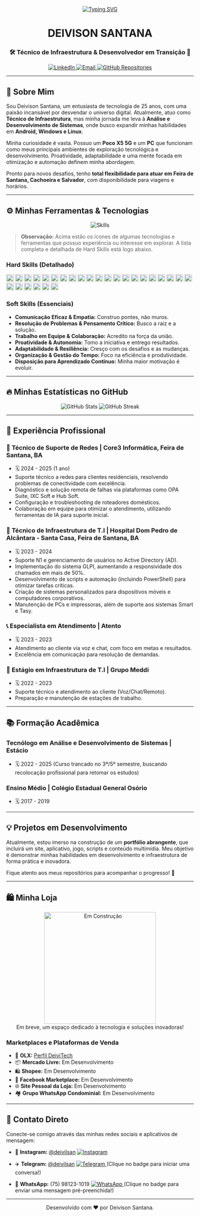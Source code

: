 <p align="center">
  <a href="https://github.com/Deivisan">
    <img src="https://readme-typing-svg.demolab.com?font=Fira+Code&pause=1000&color=F70000&random=false&width=435&lines=Ol%C3%A1%2C+sou+o+Deivison+Santana!;Bem-vindo+ao+meu+perfil+GitHub!;Vamos+conectar!" alt="Typing SVG" />
  </a>
</p>

<h1 align="center">DEIVISON SANTANA</h1>
<h3 align="center">🛠️ Técnico de Infraestrutura & Desenvolvedor em Transição 🚀</h3>

<p align="center">
  <a href="https://www.linkedin.com/in/deivisonlsantana/" target="_blank">
    <img src="https://img.shields.io/badge/LinkedIn-0077B5?style=for-the-badge&logo=linkedin&logoColor=white" alt="LinkedIn">
  </a>
  <a href="mailto:DeiviLSantana@outlook.com">
    <img src="https://img.shields.io/badge/Outlook-0078D4?style=for-the-badge&logo=microsoft-outlook&logoColor=white" alt="Email">
  </a>
  <a href="https://github.com/Deivisan?tab=repositories" target="_blank">
    <img src="https://img.shields.io/badge/GitHub-100000?style=for-the-badge&logo=github&logoColor=white" alt="GitHub Repositories">
  </a>
</p>

---

## 👋 Sobre Mim

Sou Deivison Santana, um entusiasta de tecnologia de 25 anos, com uma paixão incansável por desvendar o universo digital. Atualmente, atuo como **Técnico de Infraestrutura**, mas minha jornada me leva à **Análise e Desenvolvimento de Sistemas**, onde busco expandir minhas habilidades em **Android, Windows e Linux**.

Minha curiosidade é vasta. Possuo um **Poco X5 5G** e um **PC** que funcionam como meus principais ambientes de exploração tecnológica e desenvolvimento. Proatividade, adaptabilidade e uma mente focada em otimização e automação definem minha abordagem.

Pronto para novos desafios, tenho **total flexibilidade para atuar em Feira de Santana, Cachoeira e Salvador**, com disponibilidade para viagens e horários.

---

## ⚙️ Minhas Ferramentas & Tecnologias

<p align="center">
  <img src="https://skillicons.dev/icons?i=powershell,windows,linux,adb,sql,html,css,vscode,docker,wsl,git,github,linkedin,chrome,fedora,debian,android,apple,kali,visualstudio,vim,bash,python,typescript,javascript,firebase,nodejs,react,angular,vue,java,c,cpp,cs,dotnet,php,go,ruby,rust,kubernetes,aws,azure,gcp,nginx,apache,figma,unity,unrealengine,blender,autocad,photoshop,illustrator,aftereffects,premiere,jira,trello,slack,discord" alt="Skills" />
</p>

> **Observação:** Acima estão os ícones de algumas tecnologias e ferramentas que possuo experiência ou interesse em explorar. A lista completa e detalhada de Hard Skills está logo abaixo.

### Hard Skills (Detalhado)

<p>
  <code><img height="20" src="https://img.shields.io/badge/PowerShell-FF0000?style=for-the-badge&logo=powershell&logoColor=white"></code>
  <code><img height="20" src="https://img.shields.io/badge/Windows-0078D6?style=for-the-badge&logo=windows&logoColor=white"></code>
  <code><img height="20" src="https://img.shields.io/badge/Linux-FCC624?style=for-the-badge&logo=linux&logoColor=black"></code>
  <code><img height="20" src="https://img.shields.io/badge/ADB_Tools-20BE6D?style=for-the-badge&logo=android&logoColor=white"></code>
  <code><img height="20" src="https://img.shields.io/badge/SQL-4479A1?style=for-the-badge&logo=postgresql&logoColor=white"></code>
  <code><img height="20" src="https://img.shields.io/badge/Active_Directory-4488C5?style=for-the-badge&logo=windows&logoColor=white"></code>
  <code><img height="20" src="https://img.shields.io/badge/GLPI-0077B5?style=for-the-badge&logo=glpi&logoColor=white"></code>
  <code><img height="20" src="https://img.shields.io/badge/VSCode-007ACC?style=for-the-badge&logo=visual-studio-code&logoColor=white"></code>
  <code><img height="20" src="https://img.shields.io/badge/HubSoft-F05032?style=for-the-badge&logo=hubspot&logoColor=white"></code>
  <code><img height="20" src="https://img.shields.io/badge/IXC_Soft-28A745?style=for-the-badge&logo=data:image/png;base64,iVBORw0KGgoAAAANSUhEUgAAACAAAAAgCAMAAABEpIrGAAAALVBMVEUAAAAzMzM0NDQ1NTU2NjY3Nzc4ODg5OTk6Ojo7Ozs8PDw9PTw/Pz8AAABm0l8FAAAADXRSTlMAESIzRHVmd4iZqrvM3e85M+lYAAAAVUlEQVR4AWNggAJmNgYWVmYAAwOzpLGBAQQEhoWHiIiKiouMgpKKmoQEEzMrGwMbMzsHDx8YABeSExYXFycnJxcXDx8/AyspKYWFhYeHh4iIiIICAPX5BwD6B0L/jT32JAAAAABJRU5ErkJggg==" alt="IXC Soft"></code>
  <code><img height="20" src="https://img.shields.io/badge/OPA_Suite-F8F8F8?style=for-the-badge&logo=data:image/png;base64,iVBORw0KGgoAAAANSUhEUgAAACAAAAAgCAMAAABEpIrGAAAAUVBMVEUAAAAjIyMjIyMjIyMjIyMjIyMjIyMjIyMjIyMjIyMjIyMjIyMjIyMjIyMjIyMjIyMjIyMjIyMjIyMjIyMjIyMjIyMjIyMjIyMjIyMjIyMjIyMjIyJj8xH3AAAAHHRSTlMAFjIuMhAQEjIwMDw8PD09Pj5AQEBAQEBAQGA0m9QAAACySURBVBgZlc9dDoMgFAXgY4sP0rQ5d9p//8Y+jG+8F3q0vP9oA5A4l3VpX4V6+g840i0hB6XyI184tT0k/e022CgA64+S580KAAQ42WwW+Ff6oRk7oWjJm3wAAt9vF90iX9b+l/z/kI5/8gQJgTqC8CgA4x8gX3y74oQUe0lP20gMIAK9vL91iP8R/kH5/yG7/sIAH1x8mXw94kY0aEwH+YkAAAAASUVORK5Ggg==" alt="OPA Suite"></code>
  <code><img height="20" src="https://img.shields.io/badge/Roteadores_Domésticos-1A1A1A?style=for-the-badge&logo=router&logoColor=white"></code>
  <code><img height="20" src="https://img.shields.io/badge/HTML5-E34F26?style=for-the-badge&logo=html5&logoColor=white"></code>
  <code><img height="20" src="https://img.shields.io/badge/CSS3-1572B6?style=for-the-badge&logo=css3&logoColor=white"></code>
  <code><img height="20" src="https://img.shields.io/badge/Scripts_&_Automação-4A235A?style=for-the-badge&logo=python&logoColor=white"></code>
  <code><img height="20" src="https://img.shields.io/badge/Manutenção_&_Formatação_PCs-8B4513?style=for-the-badge&logo=dell&logoColor=white"></code>
  <code><img height="20" src="https://img.shields.io/badge/Manutenção_Impressoras-000000?style=for-the-badge&logo=hp&logoColor=white"></code>
  <code><img height="20" src="https://img.shields.io/badge/Suporte_Técnico_N1-4CAF50?style=for-the-badge&logo=data:image/png;base64,iVBORw0KGgoAAAANSUhEUgAAACAAAAAgCAMAAABEpIrGAAAAOVBMVEUAAAAAAAAAAACqqqqwsLCxsbGxsbGysrKzs7O0tLS1tbW3t7e4uLi5ubm6urq7u7u9vb3////Zl49mAAAAEHRSTlMAESIzNFVmd4iZqrvM3e85k67sXQAAADxJREFUeAGVzbkdgCAMBMHcKz7d/39tJ02n1zE012N6sK40kYd9b3Xz0gQ9f6+wU60f2i4HhIeFmQ+y7Lw15jHwAAAABJRU5ErkJggg==" alt="Suporte N1"></code>
  <code><img height="20" src="https://img.shields.io/badge/Virtualização-007ACC?style=for-the-badge&logo=virtualbox&logoColor=white"></code>
  <code><img height="20" src="https://img.shields.io/badge/Windows_Server-FF7800?style=for-the-badge&logo=windows&logoColor=white"></code>
  <code><img height="20" src="https://img.shields.io/badge/Gerenciamento_Pacotes-3B82F6?style=for-the-badge&logo=data:image/png;base64,iVBORw0KGgoAAAANSUhEUgAAACAAAAAgCAMAAABEpIrGAAAAOVBMVEUAAAAAAACqqqqwsLCxsbGxsbGysrKzs7O0tLS1tbW3t7e4uLi5ubm6urq7u7u9vb3////Zl49mAAAAEHRSTlMAESIzNFVmd4iZqrvM3e85k67sXQAAADxJREFUeAGVzbkdgCAMBMHcKz7d/39tJ02n1zE012N6sK40kYd9b3Xz0gQ9f6+wU60f2i4HhIeFmQ+y7Lw15jHwAAAABJRU5ErkJggg==" alt="Gerenciamento de Pacotes"></code>
  <code><img height="20" src="https://img.shields.io/badge/CLI-222222?style=for-the-badge&logo=gnubash&logoColor=white"></code>
  <code><img height="20" src="https://img.shields.io/badge/Redes_(TCP%2FIP%2CDNS%2CHTTP%2FHTTPS)-8E44AD?style=for-the-badge&logo=ethernet&logoColor=white"></code>
  <code><img height="20" src="https://img.shields.io/badge/Segurança_da_Informação-333333?style=for-the-badge&logo=buymeacoffee&logoColor=white"></code>
  <code><img height="20" src="https://img.shields.io/badge/LGPD-00A0C6?style=for-the-badge&logo=data:image/png;base64,iVBORw0KGgoAAAANSUhEUgAAACAAAAAgCAMAAABEpIrGAAAAQVBMVEUAAAAAAACIiIiKioqMjIyOjo6QkJCSkpKTk5OUlJSVlZWWlpaXl5eYmJiZmZmampqaqqqrq6usrKysrKytra2urq6vr6+wsLCxsYHnAAAAF3RSTlMAESIzNFVmd4iZqrvM3e85k7S1tre6x8/bQYQAAAB5SURBVBgZnc7JDgQhFEXhE21Xk2N9/47u8E1xQ4yB+mKADw4Y4k/oD6pS2o85BvRjSBAp6bM+1VzBgwQ/b5iE9R8f1Rj9Qf9h8cHAwICAgIC/2502QoAIG5a/1gT9f122h/wS39S5/8hAAAATb12u1o32k9qAAAAAElFTkSuQmCC" alt="LGPD"></code>
  <code><img height="20" src="https://img.shields.io/badge/Desenvolvimento_Mobile_&_Low--Level-303F9F?style=for-the-badge&logo=android&logoColor=white"></code>
  <code><img height="20" src="https://img.shields.io/badge/Adaptação_Sistemas_Operacionais-5F6A7B?style=for-the-badge&logo=data:image/png;base64,iVBORw0KGgoAAAANSUhEUgAAACAAAAAgCAMAAABEpIrGAAAAYFBMVEUAAAAzMzM0NDQ1NTU2NjY3Nzc4ODg5OTk6Ojo7Ozs8PDw9PTw/Pz8AAABmZmZmZmZmZmZmZmZmZmZmZmZmZmZmZmZmZmZmZmZmZmZmZmZmZmZmZmZmZmZmAABl1Y9pAAAACHRSTlMAESIzRFVmd4iZqrvM3e85U4lXAAAAg0lEQVR4AWMYwMABAwMDgwMDAwMDgzABAwNzUCMTMDMxNDIydHEwsLAyMXNwtbNxsLExtHJxdHEwsLExsHNxdfP08vH18fP3DwjABQSEhUXFxcXHx8fHyMjIycjJycnLx8fXycjJycnLxcXHx8fHyMjIyMjJyczNzcnNzc3Nzc3Pzc3Nzc0AAB2GCAW7W/oAAAAAAElFTkSuQmCC" alt="Adaptação SO"></code>
</p>

### Soft Skills (Essenciais)

* **Comunicação Eficaz & Empatia:** Construo pontes, não muros.
* **Resolução de Problemas & Pensamento Crítico:** Busco a raiz e a solução.
* **Trabalho em Equipe & Colaboração:** Acredito na força da união.
* **Proatividade & Autonomia:** Tomo a iniciativa e entrego resultados.
* **Adaptabilidade & Resiliência:** Cresço com os desafios e as mudanças.
* **Organização & Gestão do Tempo:** Foco na eficiência e produtividade.
* **Disposição para Aprendizado Contínuo:** Minha maior motivação é evoluir.

---

## 🔥 Minhas Estatísticas no GitHub

<p align="center">
  <img src="https://github-readme-stats.vercel.app/api?username=Deivisan&show_icons=true&theme=radical&hide_border=true&count_private=true" alt="GitHub Stats" />
  <img src="https://github-readme-streak-stats.herokuapp.com/?user=Deivisan&theme=radical&hide_border=true" alt="GitHub Streak" />
</p>

---

## 💼 Experiência Profissional

### 🔗 **Técnico de Suporte de Redes** | Core3 Informática, Feira de Santana, BA
* 🗓️ 2024 - 2025 (1 ano)
* Suporte técnico a redes para clientes residenciais, resolvendo problemas de conectividade com excelência.
* Diagnóstico e solução remota de falhas via plataformas como OPA Suite, IXC Soft e Hub Soft.
* Configuração e troubleshooting de roteadores domésticos.
* Colaboração em equipe para otimizar o atendimento, utilizando ferramentas de IA para suporte inicial.

### 🏥 **Técnico de Infraestrutura de T.I** | Hospital Dom Pedro de Alcântara - Santa Casa, Feira de Santana, BA
* 🗓️ 2023 - 2024
* Suporte N1 e gerenciamento de usuários no Active Directory (AD).
* Implementação do sistema GLPI, aumentando a responsividade dos chamados em mais de 50%.
* Desenvolvimento de scripts e automação (incluindo PowerShell) para otimizar tarefas críticas.
* Criação de sistemas personalizados para dispositivos móveis e computadores corporativos.
* Manutenção de PCs e impressoras, além de suporte aos sistemas Smart e Tasy.

### 📞 **Especialista em Atendimento** | Atento
* 🗓️ 2023 - 2023
* Atendimento ao cliente via voz e chat, com foco em metas e resultados.
* Excelência em comunicação para resolução de demandas.

### 🏢 **Estágio em Infraestrutura de T.I** | Grupo Meddi
* 🗓️ 2022 - 2023
* Suporte técnico e atendimento ao cliente (Voz/Chat/Remoto).
* Preparação e manutenção de estações de trabalho.

---

## 📚 Formação Acadêmica

### **Tecnólogo em Análise e Desenvolvimento de Sistemas** | Estácio
* 🗓️ 2022 - 2025 (Curso trancado no 3º/5º semestre, buscando recolocação profissional para retomar os estudos)

### **Ensino Médio** | Colégio Estadual General Osório
* 🗓️ 2017 - 2019

---

## 💡 Projetos em Desenvolvimento

Atualmente, estou imerso na construção de um **portfólio abrangente**, que incluirá um site, aplicativo, jogo, scripts e conteúdo multimídia. Meu objetivo é demonstrar minhas habilidades em desenvolvimento e infraestrutura de forma prática e inovadora.

Fique atento aos meus repositórios para acompanhar o progresso! 🚧

---

## 🛍️ Minha Loja

<p align="center">
  <a href="#">  <img src="https://user-images.githubusercontent.com/74038190/176201804-6827062b-8c6c-48cd-a53f-3e32148a7402.gif" alt="Em Construção" width="300"/>
  </a>
  <br>
  Em breve, um espaço dedicado à tecnologia e soluções inovadoras!
</p>

### Marketplaces e Plataformas de Venda

* 🛒 **OLX:** [Perfil DeiviTech](https://www.olx.com.br/perfil/deivitech-ffc5d005)
* 📦 **Mercado Livre:** Em Desenvolvimento
* 🛍️ **Shopee:** Em Desenvolvimento
* 📘 **Facebook Marketplace:** Em Desenvolvimento
* 🌐 **Site Pessoal da Loja:** Em Desenvolvimento
* 🏘️ **Grupo WhatsApp Condominial:** Em Desenvolvimento

---

## 📱 Contato Direto

Conecte-se comigo através das minhas redes sociais e aplicativos de mensagem:

* 📸 **Instagram:** [@deivilsan](https://www.instagram.com/deivilsan/)
    <a href="https://www.instagram.com/deivilsan/" target="_blank">
      <img src="https://img.shields.io/badge/Instagram-E4405F?style=for-the-badge&logo=instagram&logoColor=white" alt="Instagram">
    </a>

* ✈️ **Telegram:** [@deivilsan](https://t.me/deivilsan)
    <a href="https://t.me/deivilsan" target="_blank">
      <img src="https://img.shields.io/badge/Telegram-26A5E4?style=for-the-badge&logo=telegram&logoColor=white" alt="Telegram">
    </a>
    (Clique no badge para iniciar uma conversa!)

* 💬 **WhatsApp:** (75) 98123-1019
    <a href="https://wa.me/5575981231019?text=acabei+de+ver+seu+repositorio+do+github+e+achei+bem+daoha%2C+principalmente+porque+colocou+a+op%C3%A7%C3%A3o+para+falar+contigo+diretamente%2C+ent%C3%A3o...+Ol%C3%A1%2C+como+vai%3F++%3D%29+%2C+me+chamo+___" target="_blank">
      <img src="https://img.shields.io/badge/WhatsApp-25D366?style=for-the-badge&logo=whatsapp&logoColor=white" alt="WhatsApp">
    </a>
    (Clique no badge para enviar uma mensagem pré-preenchida!)

---
<p align="center">
  Desenvolvido com ❤️ por Deivison Santana.
</p>
